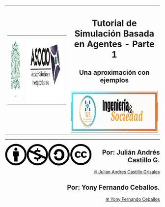 <div>
<table style="width:100%; margin:0 auto; text-align:center; border-collapse: collapse;">
  <tr>
    <!-- Columna izquierda: Logos UdeA y ASOCIO en una tabla anidada -->
    <td rowspan="2" style="vertical-align: middle;">
      <table style="margin:0 auto; border-collapse: collapse;">
        <tr>
          <td style="padding: 10px;">
            <img src="https://raw.githubusercontent.com/juliancastillo-udea/2024-1-ProgramacionPosgrados/main/images/Escudo-UdeA.svg" alt="UdeA" height="200">
          </td>
          <td style="padding: 10px;">
            <img src="https://raw.githubusercontent.com/juliancastillo-udea/Intro_SBA_ASOCIO_20250311/refs/heads/main/images/Logo_ASOCIO.jpg" alt="ASOCIO" height="200">
          </td>
        </tr>
      </table>
    </td>
    <!-- Columna derecha: Título -->
    <td style="vertical-align: middle;">
      <h1>Tutorial de Simulación Basada en Agentes - Parte 1</h1>
      <h2>Una aproximación con ejemplos</h2>
    </td>
  </tr>
  <!-- Fila inferior de la columna derecha: imagen I&S -->
  <tr>
    <td style="vertical-align: middle;">
      <img src="https://raw.githubusercontent.com/juliancastillo-udea/2024-1-ProgramacionPosgrados/main/images/IS.png" alt="I&S" height="135">
    </td>
  </tr>
</table>


</div>

<hr size=10 noshade color="green">
<p>
<img alt="CC" height="70px" src="https://raw.githubusercontent.com/juliancastillo-udea/2024-1-ProgramacionPosgrados/main/images/by.xlarge.png" align="left" hspace="0px" vspace="0px">
<img alt="Attribution" height="70px" src="https://raw.githubusercontent.com/juliancastillo-udea/2024-1-ProgramacionPosgrados/main/images/nc.xlarge.png" align="left" hspace="0px" vspace="0px">
<img alt="NC" height="70px" src="https://raw.githubusercontent.com/juliancastillo-udea/2024-1-ProgramacionPosgrados/main/images/sa.xlarge.png" align="left" hspace="0px" vspace="0px">
<img alt="SA" height="70px" src="https://raw.githubusercontent.com/juliancastillo-udea/2024-1-ProgramacionPosgrados/main/images/cc-icons.png" align="left" hspace="0px" vspace="0px">
</p>

<div align="right">
<h2> <b> Por: Julián Andrés Castillo G. </b> </h2>
<a href="mailto:jandres.castillo@udea.edu.co"> ✉ Julian Andres Castillo Grisales </a>
<h2> <b> Por: Yony Fernando Ceballos. </b> </h2>
<a href="mailto:yony.ceballos@udea.edu.co"> ✉ Yony Fernando Ceballos </a>
</div>
